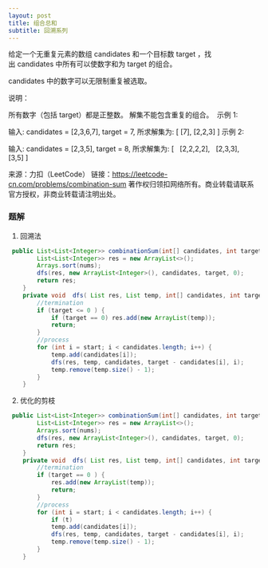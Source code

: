 ```yaml
---
layout: post
title: 组合总和
subtitle: 回溯系列
---
```

给定一个无重复元素的数组 candidates 和一个目标数 target ，找出 candidates 中所有可以使数字和为 target 的组合。

candidates 中的数字可以无限制重复被选取。

说明：

所有数字（包括 target）都是正整数。
解集不能包含重复的组合。 
示例 1:

输入: candidates = [2,3,6,7], target = 7,
所求解集为:
[
  [7],
  [2,2,3]
]
示例 2:

输入: candidates = [2,3,5], target = 8,
所求解集为:
[
  [2,2,2,2],
  [2,3,3],
  [3,5]
]

来源：力扣（LeetCode）
链接：https://leetcode-cn.com/problems/combination-sum
著作权归领扣网络所有。商业转载请联系官方授权，非商业转载请注明出处。






### 题解

1. 回溯法

~~~ java
 public List<List<Integer>> combinationSum(int[] candidates, int target) {
        List<List<Integer>> res = new ArrayList<>();
        Arrays.sort(nums);
        dfs(res, new ArrayList<Integer>(), candidates, target, 0);
        return res;
    }
    private void  dfs( List res, List temp, int[] candidates, int target, int start) {
        //termination
        if (target <= 0 ) {
            if (target == 0) res.add(new ArrayList(temp));
            return;
        }
        //process
        for (int i = start; i < candidates.length; i++) {
            temp.add(candidates[i]);
            dfs(res, temp, candidates, target - candidates[i], i);
            temp.remove(temp.size() - 1);
        }
    }
~~~ 


2. 优化的剪枝

~~~ java
 public List<List<Integer>> combinationSum(int[] candidates, int target) {
        List<List<Integer>> res = new ArrayList<>();
        Arrays.sort(nums);
        dfs(res, new ArrayList<Integer>(), candidates, target, 0);
        return res;
    }
    private void  dfs( List res, List temp, int[] candidates, int target, int start) {
        //termination
        if (target == 0 ) {
            res.add(new ArrayList(temp));
            return;
        }
        //process
        for (int i = start; i < candidates.length; i++) {
            if (t)
            temp.add(candidates[i]);
            dfs(res, temp, candidates, target - candidates[i], i);
            temp.remove(temp.size() - 1);
        }
    }
~~~


